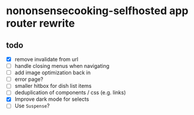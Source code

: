 # nononsensecooking-selfhosted app router rewrite

## todo

- [x] remove invalidate from url
- [ ] handle closing menus when navigating
- [ ] add image optimization back in
- [ ] error page?
- [ ] smaller hitbox for dish list items
- [ ] deduplication of components / css (e.g. links)
- [x] Improve dark mode for selects
- [ ] Use `Suspense`?
